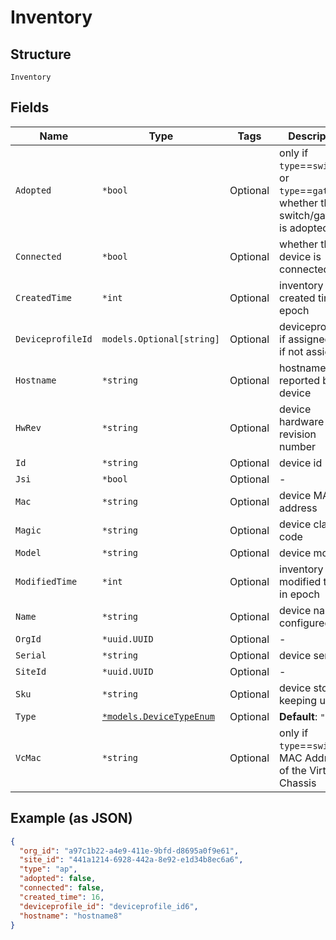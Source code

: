 
# Inventory

## Structure

`Inventory`

## Fields

| Name | Type | Tags | Description |
|  --- | --- | --- | --- |
| `Adopted` | `*bool` | Optional | only if `type`==`switch` or `type`==`gateway`<br>whether the switch/gateway is adopted |
| `Connected` | `*bool` | Optional | whether the device is connected |
| `CreatedTime` | `*int` | Optional | inventory created time, in epoch |
| `DeviceprofileId` | `models.Optional[string]` | Optional | deviceprofile id if assigned, null if not assigned |
| `Hostname` | `*string` | Optional | hostname reported by the device |
| `HwRev` | `*string` | Optional | device hardware revision number |
| `Id` | `*string` | Optional | device id |
| `Jsi` | `*bool` | Optional | - |
| `Mac` | `*string` | Optional | device MAC address |
| `Magic` | `*string` | Optional | device claim code |
| `Model` | `*string` | Optional | device model |
| `ModifiedTime` | `*int` | Optional | inventory last modified time, in epoch |
| `Name` | `*string` | Optional | device name if configured |
| `OrgId` | `*uuid.UUID` | Optional | - |
| `Serial` | `*string` | Optional | device serial |
| `SiteId` | `*uuid.UUID` | Optional | - |
| `Sku` | `*string` | Optional | device stock keeping unit |
| `Type` | [`*models.DeviceTypeEnum`](../../doc/models/device-type-enum.md) | Optional | **Default**: `"ap"` |
| `VcMac` | `*string` | Optional | only if `type`==`switch`, MAC Address of the Virtual Chassis |

## Example (as JSON)

```json
{
  "org_id": "a97c1b22-a4e9-411e-9bfd-d8695a0f9e61",
  "site_id": "441a1214-6928-442a-8e92-e1d34b8ec6a6",
  "type": "ap",
  "adopted": false,
  "connected": false,
  "created_time": 16,
  "deviceprofile_id": "deviceprofile_id6",
  "hostname": "hostname8"
}
```

